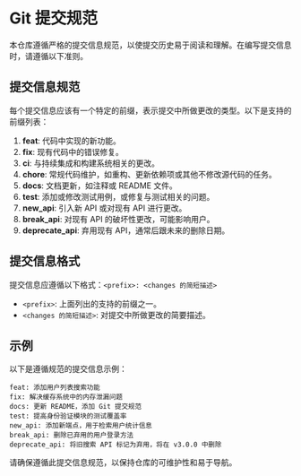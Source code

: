 # Git 提交规范

本仓库遵循严格的提交信息规范，以使提交历史易于阅读和理解。在编写提交信息时，请遵循以下准则。

## 提交信息规范

每个提交信息应该有一个特定的前缀，表示提交中所做更改的类型。以下是支持的前缀列表：

1. **feat**: 代码中实现的新功能。
2. **fix**: 现有代码中的错误修复。
3. **ci**: 与持续集成和构建系统相关的更改。
4. **chore**: 常规代码维护，如重构、更新依赖项或其他不修改源代码的任务。
5. **docs**: 文档更新，如注释或 README 文件。
6. **test**: 添加或修改测试用例，或修复与测试相关的问题。
7. **new_api**: 引入新 API 或对现有 API 进行更改。
8. **break_api**: 对现有 API 的破坏性更改，可能影响用户。
9. **deprecate_api**: 弃用现有 API，通常后跟未来的删除日期。

## 提交信息格式

提交信息应遵循以下格式：`<prefix>: <changes 的简短描述>`

- `<prefix>`: 上面列出的支持的前缀之一。
- `<changes 的简短描述>`: 对提交中所做更改的简要描述。

## 示例

以下是遵循规范的提交信息示例：

```
feat: 添加用户列表搜索功能
fix: 解决缓存系统中的内存泄漏问题
docs: 更新 README，添加 Git 提交规范
test: 提高身份验证模块的测试覆盖率
new_api: 添加新端点，用于检索用户统计信息
break_api: 删除已弃用的用户登录方法
deprecate_api: 将旧搜索 API 标记为弃用，将在 v3.0.0 中删除
```

请确保遵循此提交信息规范，以保持仓库的可维护性和易于导航。